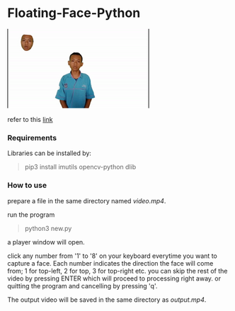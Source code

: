 # Floating-Face-Python

![](https://github.com/zigpot/Floating-Face-Python/blob/main/kocak.gif)

refer to this [link](https://zigpot.wordpress.com/2021/09/23/hello-and-making-floating-face-effect/)

### Requirements

Libraries can be installed by:

> pip3 install imutils opencv-python dlib

### How to use

prepare a file in the same directory named _video.mp4_.

run the program

> python3 new.py

a player window will open.

click any number from '1' to '8' on your keyboard everytime you want to capture a face. Each number indicates the direction the face will come from; 1 for top-left, 2 for top, 3 for top-right etc. you can skip the rest of the video by pressing ENTER which will proceed to processing right away. or quitting the program and cancelling by pressing 'q'.

The output video will be saved in the same directory as _output.mp4_.
